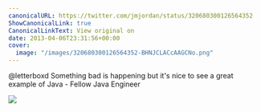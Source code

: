 ```yaml
---
canonicalURL: https://twitter.com/jmjordan/status/320680300126564352
ShowCanonicalLink: true
CanonicalLinkText: View original on
date: 2013-04-06T23:31:56+00:00
cover:
  image: "/images/320680300126564352-BHNJCLACcAAGCNo.png"
---
```

@letterboxd Something bad is happening but it's nice to see a great example of Java - Fellow Java Engineer 

![](/images/320680300126564352-BHNJCLACcAAGCNo.png)